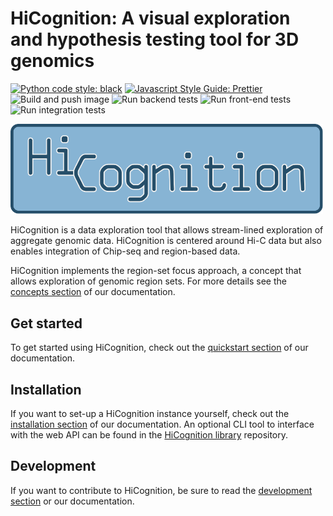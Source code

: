 # HiCognition: A visual exploration and hypothesis testing tool for 3D genomics

[![Python code style: black](https://img.shields.io/badge/code%20style-black-000000.svg)](https://github.com/psf/black "Black: The Uncompromising Code Formatter")
[![Javascript Style Guide: Prettier](https://img.shields.io/badge/code_style-prettier-ff69b4.svg?style=flat-square)](https://github.com/prettier/prettier-vscode "Prettier: An Opinionated Code Formatter")
![Build and push image](https://github.com/gerlichlab/HiCognition/actions/workflows/build_and_push_image.yml/badge.svg)
![Run backend tests](https://github.com/gerlichlab/HiCognition/actions/workflows/run-backend-tests.yml/badge.svg)
![Run front-end tests](https://github.com/gerlichlab/HiCognition/actions/workflows/run-front-end-tests.yml/badge.svg)
![Run integration tests](https://github.com/gerlichlab/HiCognition/actions/workflows/run-integration-tests.yml/badge.svg)

<img src="documentation/logo.svg" width="500px">

HiCognition is a data exploration tool that allows stream-lined exploration of aggregate genomic data. HiCognition is centered around Hi-C data but also enables integration of Chip-seq and region-based data.

HiCognition implements the region-set focus approach, a concept that allows exploration of genomic region sets. For more details see the [concepts section](https://gerlichlab.github.io/hicognition/docs/concepts/) of our documentation.

## Get started

To get started using HiCognition, check out the [quickstart section](https://gerlichlab.github.io/hicognition/docs/getting_started/get_started_w_example_data/) of our documentation.


## Installation

If you want to set-up a HiCognition instance yourself, check out the [installation section](https://gerlichlab.github.io/hicognition/docs/installation/) of our documentation. An optional CLI tool to interface with the web API can be found in the [HiCognition library](https://github.com/gerlichlab/hicognition_lib) repository.

## Development

If you want to contribute to HiCognition, be sure to read the [development section](https://gerlichlab.github.io/hicognition//docs/development/) or our documentation.
